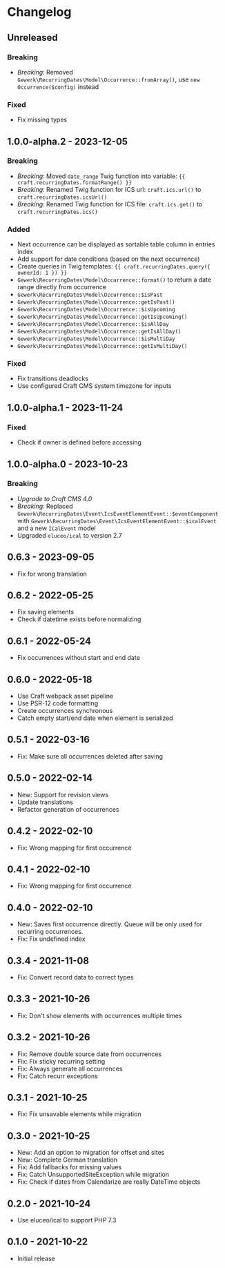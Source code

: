 # Changelog

## Unreleased

### Breaking

* *Breaking*: Removed `Gewerk\RecurringDates\Model\Occurrence::fromArray()`, use `new Occurrence($config)` instead

### Fixed

* Fix missing types

## 1.0.0-alpha.2 - 2023-12-05

### Breaking

* *Breaking*: Moved `date_range` Twig function into variable: `{{ craft.recurringDates.formatRange() }}`
* *Breaking*: Renamed Twig function for ICS url: `craft.ics.url()` to `craft.recurringDates.icsUrl()`
* *Breaking*: Renamed Twig function for ICS file: `craft.ics.get()` to `craft.recurringDates.ics()`

### Added

* Next occurrence can be displayed as sortable table column in entries index
* Add support for date conditions (based on the next occurrence)
* Create queries in Twig templates: `{{ craft.recurringDates.query({ ownerId: 1 }) }}`
* `Gewerk\RecurringDates\Model\Occurrence::format()` to return a date range directly from occurrence
* `Gewerk\RecurringDates\Model\Occurrence::$isPast`
* `Gewerk\RecurringDates\Model\Occurrence::getIsPast()`
* `Gewerk\RecurringDates\Model\Occurrence::$isUpcoming`
* `Gewerk\RecurringDates\Model\Occurrence::getIsUpcoming()`
* `Gewerk\RecurringDates\Model\Occurrence::$isAllDay`
* `Gewerk\RecurringDates\Model\Occurrence::getIsAllDay()`
* `Gewerk\RecurringDates\Model\Occurrence::$isMultiDay`
* `Gewerk\RecurringDates\Model\Occurrence::getIsMultiDay()`

### Fixed

* Fix transitions deadlocks
* Use configured Craft CMS system timezone for inputs

## 1.0.0-alpha.1 - 2023-11-24

### Fixed

* Check if owner is defined before accessing

## 1.0.0-alpha.0 - 2023-10-23

### Breaking

* *Upgrade to Craft CMS 4.0*
* *Breaking*: Replaced `Gewerk\RecurringDates\Event\IcsEventElementEvent::$eventComponent` with `Gewerk\RecurringDates\Event\IcsEventElementEvent::$icalEvent` and a new `ICalEvent` model
* Upgraded `eluceo/ical` to version 2.7

## 0.6.3 - 2023-09-05

* Fix for wrong translation

## 0.6.2 - 2022-05-25

* Fix saving elements
* Check if datetime exists before normalizing

## 0.6.1 - 2022-05-24

* Fix occurrences without start and end date

## 0.6.0 - 2022-05-18

* Use Craft webpack asset pipeline
* Use PSR-12 code formatting
* Create occurrences synchronous
* Catch empty start/end date when element is serialized

## 0.5.1 - 2022-03-16

* Fix: Make sure all occurrences deleted after saving

## 0.5.0 - 2022-02-14

* New: Support for revision views
* Update translations
* Refactor generation of occurrences

## 0.4.2 - 2022-02-10

* Fix: Wrong mapping for first occurrence

## 0.4.1 - 2022-02-10

* Fix: Wrong mapping for first occurrence

## 0.4.0 - 2022-02-10

- New: Saves first occurrence directly. Queue will be only used for recurring occurrences.
- Fix: Fix undefined index

## 0.3.4 - 2021-11-08

- Fix: Convert record data to correct types

## 0.3.3 - 2021-10-26

- Fix: Don't show elements with occurrences multiple times

## 0.3.2 - 2021-10-26

- Fix: Remove double source date from occurrences
- Fix: Fix sticky recurring setting
- Fix: Always generate all occurrences
- Fix: Catch recurr exceptions

## 0.3.1 - 2021-10-25

- Fix: Fix unsavable elements while migration

## 0.3.0 - 2021-10-25

- New: Add an option to migration for offset and sites
- New: Complete German translation
- Fix: Add fallbacks for missing values
- Fix: Catch UnsupportedSiteException while migration
- Fix: Check if dates from Calendarize are really DateTime objects

## 0.2.0 - 2021-10-24

- Use eluceo/ical to support PHP 7.3

## 0.1.0 - 2021-10-22

- Initial release
